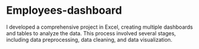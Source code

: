 # Employees-dashboard

I developed a comprehensive project in Excel, creating multiple dashboards and tables to analyze the data. This process involved several stages, including data preprocessing, data cleaning, and data visualization.
